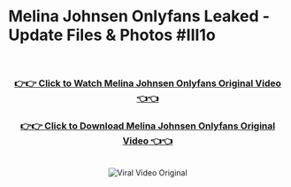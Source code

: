 # Melina Johnsen Onlyfans Leaked - Update Files & Photos #III1o


<br>
<div align="center">
<h3><a href="https://links2leaks.com/melinajohnsen" rel="nofollow">👉👉 Click to Watch Melina Johnsen Onlyfans Original Video 👈👈</a></h3>
<h3><a href="https://links2leaks.com/melinajohnsen" rel="nofollow">👉👉 Click to Download Melina Johnsen Onlyfans Original Video 👈👈</a></h3>
<br>
<a href="https://links2leaks.com/melinajohnsen" rel="nofollow"><img src="https://i.ibb.co/Gkj2r4b/banner.png" alt="Viral Video Original" style="max-width: 100%; display: inline-block;" data-target="animated-image.originalImage"></a>
</div>